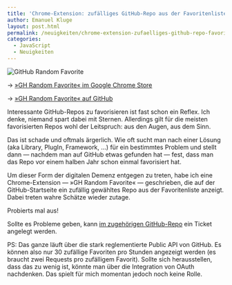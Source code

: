 ```yaml
---
title: 'Chrome-Extension: zufälliges GitHub-Repo aus der Favoritenliste'
author: Emanuel Kluge
layout: post.html
permalink: /neuigkeiten/chrome-extension-zufaelliges-github-repo-favoriten/
categories:
  - JavaScript
  - Neuigkeiten
---
```


<noscript data-src="/wp-content/uploads/2014/07/icon-128.png" data-alt="GitHub Random Favorite">
<img src="/wp-content/uploads/2014/07/icon-128.png" alt="GitHub Random Favorite">
</noscript>

&rarr; [&raquo;GH Random Favorite&laquo; im Google Chrome Store][store]

&rarr; [&raquo;GH Random Favorite&laquo; auf GitHub][github]

Interessante GitHub-Repos zu favorisieren ist fast schon ein Reflex. Ich denke, niemand spart dabei mit Sternen. Allerdings gilt für die meisten favorisierten Repos wohl der Leitspruch: aus den Augen, aus dem Sinn.

Das ist schade und oftmals ärgerlich. Wie oft sucht man nach einer Lösung (aka Library, PlugIn, Framework, …) für ein bestimmtes Problem und stellt dann — nachdem man auf GitHub etwas gefunden hat — fest, dass man das Repo vor einem halben Jahr schon einmal favorisiert hat.

Um dieser Form der digitalen Demenz entgegen zu treten, habe ich eine Chrome-Extension — »GH Random Favorite« — geschrieben, die auf der GitHub-Startseite ein zufällig gewähltes Repo aus der Favoritenliste anzeigt. Dabei treten wahre Schätze wieder zutage.

Probierts mal aus!

Sollte es Probleme geben, kann [im zugehörigen GitHub-Repo][issue] ein Ticket angelegt werden.

PS: Das ganze läuft über die stark reglementierte Public API von GitHub. Es können also nur 30 zufällige Favoriten pro Stunden angezeigt werden (es braucht zwei Requests pro zufälligem Favorit). Sollte sich herausstellen, dass das zu wenig ist, könnte man über die Integration von OAuth nachdenken. Das spielt für mich momentan jedoch noch keine Rolle.

[store]: https://chrome.google.com/webstore/detail/gh-random-favorite/ogmnlelgbkfjjjhmhefdlfblpdiopedb
[github]: https://github.com/herschel666/gh-random-favorite
[issue]: https://github.com/herschel666/gh-random-favorite/issues
